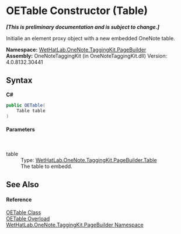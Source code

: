 # OETable Constructor (Table)
 _**\[This is preliminary documentation and is subject to change.\]**_

Initialie an element proxy object with a new embedded OneNote table.

**Namespace:**&nbsp;<a href="56352230-71f2-f4b7-63a8-983965663af5">WetHatLab.OneNote.TaggingKit.PageBuilder</a><br />**Assembly:**&nbsp;OneNoteTaggingKit (in OneNoteTaggingKit.dll) Version: 4.0.8132.30441

## Syntax

**C#**<br />
``` C#
public OETable(
	Table table
)
```


#### Parameters
&nbsp;<dl><dt>table</dt><dd>Type: <a href="27dfc48a-6070-557b-cdfa-2152403138b3">WetHatLab.OneNote.TaggingKit.PageBuilder.Table</a><br />The table to embedd.</dd></dl>

## See Also


#### Reference
<a href="752f2ef5-8a92-4726-9250-f84b5ae4007b">OETable Class</a><br /><a href="7ea8cc5a-6656-df6d-e16e-720a1c0c0cba">OETable Overload</a><br /><a href="56352230-71f2-f4b7-63a8-983965663af5">WetHatLab.OneNote.TaggingKit.PageBuilder Namespace</a><br />